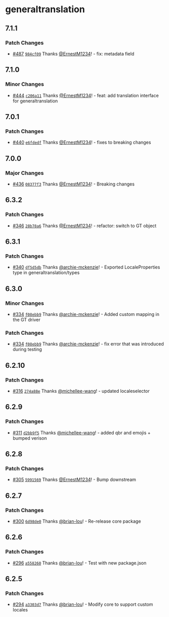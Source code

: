 # generaltranslation

## 7.1.1

### Patch Changes

- [#487](https://github.com/generaltranslation/gt/pull/487) [`984cf09`](https://github.com/generaltranslation/gt/commit/984cf098fea9d42f5619e95b78ad289c32e3b4d2) Thanks [@ErnestM1234](https://github.com/ErnestM1234)! - fix: metadata field

## 7.1.0

### Minor Changes

- [#444](https://github.com/generaltranslation/gt/pull/444) [`c206a11`](https://github.com/generaltranslation/gt/commit/c206a1158516a0d815b1570d77e6dd62acdcedc4) Thanks [@ErnestM1234](https://github.com/ErnestM1234)! - feat: add translation interface for generaltranslation

## 7.0.1

### Patch Changes

- [#440](https://github.com/generaltranslation/gt/pull/440) [`e6fdedf`](https://github.com/generaltranslation/gt/commit/e6fdedffcdfbac5d257ea35140cbb81de6aa2729) Thanks [@ErnestM1234](https://github.com/ErnestM1234)! - fixes to breaking changes

## 7.0.0

### Major Changes

- [#436](https://github.com/generaltranslation/gt/pull/436) [`08377f3`](https://github.com/generaltranslation/gt/commit/08377f3b5b3b600efb1e232a7b9361e8c85ea4ae) Thanks [@ErnestM1234](https://github.com/ErnestM1234)! - Breaking changes

## 6.3.2

### Patch Changes

- [#346](https://github.com/generaltranslation/gt/pull/346) [`28b78a6`](https://github.com/generaltranslation/gt/commit/28b78a62de117cc8e4370cab79280495de37f28f) Thanks [@ErnestM1234](https://github.com/ErnestM1234)! - refactor: switch to GT object

## 6.3.1

### Patch Changes

- [#340](https://github.com/generaltranslation/gt/pull/340) [`df5d5db`](https://github.com/generaltranslation/gt/commit/df5d5dbb25e2031891fc425e1e04f9022e935f00) Thanks [@archie-mckenzie](https://github.com/archie-mckenzie)! - Exported LocaleProperties type in generaltranslation/types

## 6.3.0

### Minor Changes

- [#334](https://github.com/generaltranslation/gt/pull/334) [`f08ebb9`](https://github.com/generaltranslation/gt/commit/f08ebb92680c6158dd75ea1089924e74a8731774) Thanks [@archie-mckenzie](https://github.com/archie-mckenzie)! - Added custom mapping in the GT driver

### Patch Changes

- [#334](https://github.com/generaltranslation/gt/pull/334) [`f08ebb9`](https://github.com/generaltranslation/gt/commit/f08ebb92680c6158dd75ea1089924e74a8731774) Thanks [@archie-mckenzie](https://github.com/archie-mckenzie)! - fix error that was introduced during testing

## 6.2.10

### Patch Changes

- [#316](https://github.com/generaltranslation/gt/pull/316) [`274a88e`](https://github.com/generaltranslation/gt/commit/274a88e2ac2e4d60360bf950f56c4ee2850804fe) Thanks [@michellee-wang](https://github.com/michellee-wang)! - updated localeselector

## 6.2.9

### Patch Changes

- [#311](https://github.com/generaltranslation/gt/pull/311) [`d2bb9f5`](https://github.com/generaltranslation/gt/commit/d2bb9f5caa5b7366af3d3f8110a9f1586c9f58e7) Thanks [@michellee-wang](https://github.com/michellee-wang)! - added qbr and emojis + bumped verison

## 6.2.8

### Patch Changes

- [#305](https://github.com/generaltranslation/gt/pull/305) [`5991569`](https://github.com/generaltranslation/gt/commit/59915699154fa0b442c4460c7c8d586fdc8020f9) Thanks [@ErnestM1234](https://github.com/ErnestM1234)! - Bump downstream

## 6.2.7

### Patch Changes

- [#300](https://github.com/generaltranslation/gt/pull/300) [`6d98de0`](https://github.com/generaltranslation/gt/commit/6d98de0b0b0b56e58bf69dac96380eac2f1122b1) Thanks [@brian-lou](https://github.com/brian-lou)! - Re-release core package

## 6.2.6

### Patch Changes

- [#296](https://github.com/generaltranslation/gt/pull/296) [`a558260`](https://github.com/generaltranslation/gt/commit/a55826006f69c0e9869f687c065de7ad1e2828a6) Thanks [@brian-lou](https://github.com/brian-lou)! - Test with new package.json

## 6.2.5

### Patch Changes

- [#294](https://github.com/generaltranslation/gt/pull/294) [`a3303d7`](https://github.com/generaltranslation/gt/commit/a3303d7a7ccfc39ddbdd7edd51a2689da1c6ded0) Thanks [@brian-lou](https://github.com/brian-lou)! - Modify core to support custom locales

